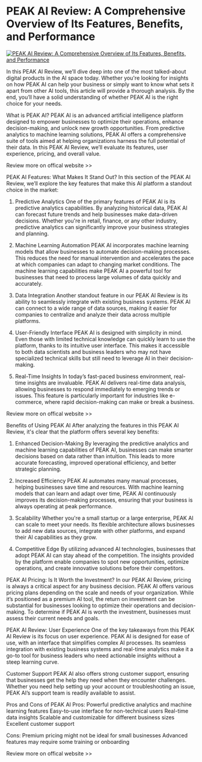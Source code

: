 
# PEAK AI Review: A Comprehensive Overview of Its Features, Benefits, and Performance


[![PEAK AI Review: A Comprehensive Overview of Its Features, Benefits, and Performance
](https://aidigireview.com/wp-content/uploads/2025/02/21900ed4-fe2a-11e8-bb43-0602f87a6cd8_ad612fab780b09eab2666955273209d642f237f5_Bundle.png "PEAK AI Review: A Comprehensive Overview of Its Features, Benefits, and Performance
")](https://aidigireview.com/peak-ai-review/)


In this PEAK AI Review, we’ll dive deep into one of the most talked-about digital products in the AI space today. Whether you're looking for insights on how PEAK AI can help your business or simply want to know what sets it apart from other AI tools, this article will provide a thorough analysis. By the end, you’ll have a solid understanding of whether PEAK AI is the right choice for your needs.

What is PEAK AI?
PEAK AI is an advanced artificial intelligence platform designed to empower businesses to optimize their operations, enhance decision-making, and unlock new growth opportunities. From predictive analytics to machine learning solutions, PEAK AI offers a comprehensive suite of tools aimed at helping organizations harness the full potential of their data. In this PEAK AI Review, we’ll evaluate its features, user experience, pricing, and overall value.

Review more on offical website >>

PEAK AI Features: What Makes It Stand Out?
In this section of the PEAK AI Review, we’ll explore the key features that make this AI platform a standout choice in the market:

1. Predictive Analytics
One of the primary features of PEAK AI is its predictive analytics capabilities. By analyzing historical data, PEAK AI can forecast future trends and help businesses make data-driven decisions. Whether you're in retail, finance, or any other industry, predictive analytics can significantly improve your business strategies and planning.

2. Machine Learning Automation
PEAK AI incorporates machine learning models that allow businesses to automate decision-making processes. This reduces the need for manual intervention and accelerates the pace at which companies can adapt to changing market conditions. The machine learning capabilities make PEAK AI a powerful tool for businesses that need to process large volumes of data quickly and accurately.

3. Data Integration
Another standout feature in our PEAK AI Review is its ability to seamlessly integrate with existing business systems. PEAK AI can connect to a wide range of data sources, making it easier for companies to centralize and analyze their data across multiple platforms.

4. User-Friendly Interface
PEAK AI is designed with simplicity in mind. Even those with limited technical knowledge can quickly learn to use the platform, thanks to its intuitive user interface. This makes it accessible to both data scientists and business leaders who may not have specialized technical skills but still need to leverage AI in their decision-making.

5. Real-Time Insights
In today’s fast-paced business environment, real-time insights are invaluable. PEAK AI delivers real-time data analysis, allowing businesses to respond immediately to emerging trends or issues. This feature is particularly important for industries like e-commerce, where rapid decision-making can make or break a business.

Review more on offical website >>

Benefits of Using PEAK AI
After analyzing the features in this PEAK AI Review, it's clear that the platform offers several key benefits:

1. Enhanced Decision-Making
By leveraging the predictive analytics and machine learning capabilities of PEAK AI, businesses can make smarter decisions based on data rather than intuition. This leads to more accurate forecasting, improved operational efficiency, and better strategic planning.

2. Increased Efficiency
PEAK AI automates many manual processes, helping businesses save time and resources. With machine learning models that can learn and adapt over time, PEAK AI continuously improves its decision-making processes, ensuring that your business is always operating at peak performance.

3. Scalability
Whether you're a small startup or a large enterprise, PEAK AI can scale to meet your needs. Its flexible architecture allows businesses to add new data sources, integrate with other platforms, and expand their AI capabilities as they grow.

4. Competitive Edge
By utilizing advanced AI technologies, businesses that adopt PEAK AI can stay ahead of the competition. The insights provided by the platform enable companies to spot new opportunities, optimize operations, and create innovative solutions before their competitors.

PEAK AI Pricing: Is It Worth the Investment?
In our PEAK AI Review, pricing is always a critical aspect for any business decision. PEAK AI offers various pricing plans depending on the scale and needs of your organization. While it’s positioned as a premium AI tool, the return on investment can be substantial for businesses looking to optimize their operations and decision-making. To determine if PEAK AI is worth the investment, businesses must assess their current needs and goals.

PEAK AI Review: User Experience
One of the key takeaways from this PEAK AI Review is its focus on user experience. PEAK AI is designed for ease of use, with an interface that simplifies complex AI processes. Its seamless integration with existing business systems and real-time analytics make it a go-to tool for business leaders who need actionable insights without a steep learning curve.

Customer Support
PEAK AI also offers strong customer support, ensuring that businesses get the help they need when they encounter challenges. Whether you need help setting up your account or troubleshooting an issue, PEAK AI’s support team is readily available to assist.

Pros and Cons of PEAK AI
Pros:
Powerful predictive analytics and machine learning features
Easy-to-use interface for non-technical users
Real-time data insights
Scalable and customizable for different business sizes
Excellent customer support

Cons:
Premium pricing might not be ideal for small businesses
Advanced features may require some training or onboarding

Review more on offical website >>
